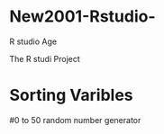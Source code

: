 # New2001-Rstudio-
R studio Age

The R studi Project 

# Sorting Varibles

#0 to 50 random number generator

#
